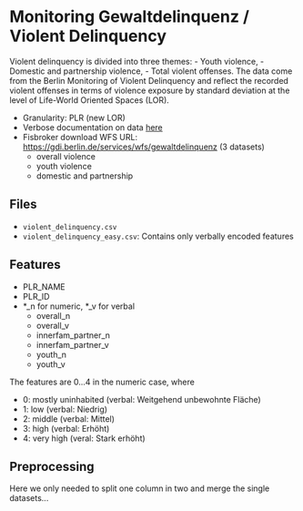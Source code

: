 # Monitoring Gewaltdelinquenz / Violent Delinquency
Violent delinquency is divided into three themes: - Youth violence, - Domestic and partnership violence, - Total violent offenses. The data come from the Berlin Monitoring of Violent Delinquency and reflect the recorded violent offenses in terms of violence exposure by standard deviation at the level of Life-World Oriented Spaces (LOR).

- Granularity: PLR (new LOR)
- Verbose documentation on data [here](https://camino-werkstatt.de/downloads/Berliner-Monitoring-Gewaltdelinquenz-2023-Teil-1.pdf)
- Fisbroker download WFS URL: https://gdi.berlin.de/services/wfs/gewaltdelinquenz (3 datasets)
  - overall violence
  - youth violence
  - domestic and partnership

## Files
- `violent_delinquency.csv`
- `violent_delinquency_easy.csv`: Contains only verbally encoded features

## Features
- PLR_NAME
- PLR_ID
- *_n for numeric, *_v for verbal
  - overall_n
  - overall_v
  - innerfam_partner_n
  - innerfam_partner_v
  - youth_n
  - youth_v

The features are 0...4 in the numeric case, where
- 0: mostly uninhabited (verbal: Weitgehend unbewohnte Fläche)
- 1: low (verbal: Niedrig)
- 2: middle (verbal: Mittel)
- 3: high (verbal: Erhöht)
- 4: very high (veral: Stark erhöht)

## Preprocessing
Here we only needed to split one column in two and merge the single datasets...